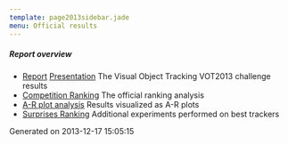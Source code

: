 ```yaml
---
template: page2013sidebar.jade
menu: Official results
---
```


##### Report overview

-   [Report](Download/vot_2013_paper.pdf) [Presentation](Download/vot_2013_presentation.pdf) The Visual Object Tracking VOT2013 challenge results
-   [Competition Ranking](results/ranking.html) The official ranking analysis
-   [A-R plot analysis](results/arplots.html) Results visualized as A-R plots
-   [Surprises Ranking](results/extra_ranking.html) Additional experiments performed on best trackers

Generated on 2013-12-17 15:05:15
